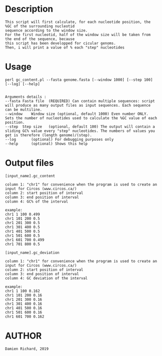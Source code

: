 # Description

    This script will first calculate, for each nucleotide position, the %GC of the surrounding nucleotid
    sequence according to the window size.
    For the first nucleotid, half of the window size will be taken from the end of the sequence, because
    this script has been developped for cicular genoms.
    Then, i will print a value of % each "step" nucleotides
	
# Usage

    perl gc_content.pl --fasta genome.fasta [--window 1000] [--step 100] [--log] [--help] 
    
    
    Arguments details :
    --fasta	Fasta file	(REQUIRED) Can contain multiple sequences: script will produce as many output files as input sequences. Each sequence can be multiline.
    --window 	Window size	(optional, default 1000) Even number ONLY. Sets the number of nucleotides used to calculate the %GC value of each position.
    --step	Step size	(optional, default 100) The output will contain a sliding GC% value every "step" nucleotides. The numbers of values you get is therefore (length genome)/(step).
    --log		(optional) For debugging purposes only
    --help		(optional) Shows this help
   
# Output files

    [input_name].gc_content
    
    column 1: "chr1" for convenience when the program is used to create an input for Circos (www.circos.ca/) 
    column 2: start position of interval
    column 3: end position of interval 
    column 4: GC% of the interval 
    
    example:
    chr1 1 100 0.499
    chr1 101 200 0.5
    chr1 201 300 0.5
    chr1 301 400 0.5
    chr1 401 500 0.5
    chr1 501 600 0.5
    chr1 601 700 0.499
    chr1 701 800 0.5

    [input_name].gc_deviation

    column 1: "chr1" for convenience when the program is used to create an input for Circos (www.circos.ca/) 
    column 2: start position of interval
    column 3: end position of interval 
    column 4: GC deviation of the interval 
    
    example:
    chr1 1 100 0.162
    chr1 101 200 0.16
    chr1 201 300 0.16
    chr1 301 400 0.16
    chr1 401 500 0.16
    chr1 501 600 0.16
    chr1 601 700 0.162
    
# AUTHOR

	Damien Richard, 2019
